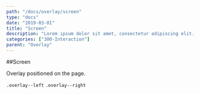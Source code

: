 ```yaml
---
path: "/docs/overlay/screen"
type: "docs"
date: "2019-03-01"
title: "Screen"
description: "Lorem ipsum dolor sit amet, consectetur adipiscing elit. Nunc tempus laoreet leo sit amet iaculis."
categories: ["300-Interaction"]
parent: "Overlay"
---
```


##Screen

Overlay positioned on the page.

`.overlay--left` `.overlay--right`

<demo>
  <demovanilla src="demos/inline/demos/overlay/screen">
  </demovanilla>
</demo>
